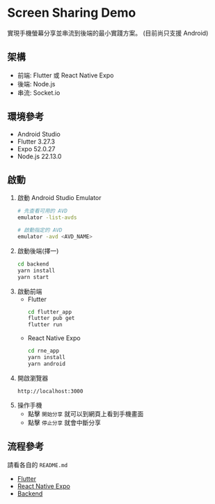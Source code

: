 # Screen Sharing Demo
實現手機螢幕分享並串流到後端的最小實踐方案。
(目前尚只支援 Android)

## 架構
- 前端: Flutter 或 React Native Expo
- 後端: Node.js
- 串流: Socket.io

## 環境參考
- Android Studio
- Flutter 3.27.3
- Expo 52.0.27
- Node.js 22.13.0

## 啟動
1. 啟動 Android Studio Emulator
    ```bash
    # 先查看可用的 AVD
    emulator -list-avds

    # 啟動指定的 AVD
    emulator -avd <AVD_NAME>
    ```
2. 啟動後端(擇一)
    ```bash
    cd backend
    yarn install
    yarn start
    ```
3. 啟動前端
    - Flutter
        ```bash
        cd flutter_app
        flutter pub get
        flutter run
        ```
    - React Native Expo
        ```bash
        cd rne_app
        yarn install
        yarn android
        ```
4. 開啟瀏覽器
    ```
    http://localhost:3000
    ```
5. 操作手機
    - 點擊 `開始分享` 就可以到網頁上看到手機畫面
    - 點擊 `停止分享` 就會中斷分享

## 流程參考
請看各自的 `README.md`
- [Flutter](flutter_app/README.md)
- [React Native Expo](rne_app/README.md)
- [Backend](backend/README.md)
